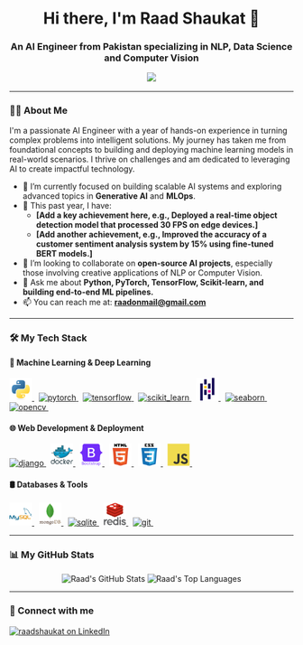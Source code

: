 <h1 align="center">Hi there, I'm Raad Shaukat 👋</h1>
<h3 align="center">An AI Engineer from Pakistan specializing in NLP, Data Science and Computer Vision</h3>

<p align="center">
  <img src="https://media.giphy.com/media/v1.Y2lkPTc5MGI3NjExd2Rtc2k3c3JkM2Z3eGdzNnR4cjVtdmNqZzZub2RkYmN1NXRjcnhqdyZlcD12MV9pbnRlcm5hbF9naWZfYnlfaWQmY3Q9Zw/qgQUggAC3Pfv687qPC/giphy.gif" width="600" />
</p>

---

### 👨‍💻 About Me

I'm a passionate AI Engineer with a year of hands-on experience in turning complex problems into intelligent solutions. My journey has taken me from foundational concepts to building and deploying machine learning models in real-world scenarios. I thrive on challenges and am dedicated to leveraging AI to create impactful technology.

- 🔭 I’m currently focused on building scalable AI systems and exploring advanced topics in **Generative AI** and **MLOps**.
- 🚀 This past year, I have:
  - **[Add a key achievement here, e.g., Deployed a real-time object detection model that processed 30 FPS on edge devices.]**
  - **[Add another achievement, e.g., Improved the accuracy of a customer sentiment analysis system by 15% using fine-tuned BERT models.]**
- 👯 I’m looking to collaborate on **open-source AI projects**, especially those involving creative applications of NLP or Computer Vision.
- 💬 Ask me about **Python, PyTorch, TensorFlow, Scikit-learn, and building end-to-end ML pipelines.**
- 📫 You can reach me at: **raadonmail@gmail.com**

---

### 🛠️ My Tech Stack

#### 🧠 Machine Learning & Deep Learning
<p align="left">
  <a href="https://www.python.org" target="_blank" rel="noreferrer"> <img src="https://raw.githubusercontent.com/devicons/devicon/master/icons/python/python-original.svg" alt="python" width="40" height="40"/> </a>&nbsp;
  <a href="https://pytorch.org/" target="_blank" rel="noreferrer"> <img src="https://www.vectorlogo.zone/logos/pytorch/pytorch-icon.svg" alt="pytorch" width="40" height="40"/> </a>&nbsp;
  <a href="https://www.tensorflow.org" target="_blank" rel="noreferrer"> <img src="https://www.vectorlogo.zone/logos/tensorflow/tensorflow-icon.svg" alt="tensorflow" width="40" height="40"/> </a>&nbsp;
  <a href="https://scikit-learn.org/" target="_blank" rel="noreferrer"> <img src="https://upload.wikimedia.org/wikipedia/commons/0/05/Scikit_learn_logo_small.svg" alt="scikit_learn" width="40" height="40"/> </a>&nbsp;
  <a href="https://pandas.pydata.org/" target="_blank" rel="noreferrer"> <img src="https://raw.githubusercontent.com/devicons/devicon/2ae2a900d2f041da66e950e4d48052658d850630/icons/pandas/pandas-original.svg" alt="pandas" width="40" height="40"/> </a>&nbsp;
  <a href="https://seaborn.pydata.org/" target="_blank" rel="noreferrer"> <img src="https://seaborn.pydata.org/_images/logo-mark-lightbg.svg" alt="seaborn" width="40" height="40"/> </a>&nbsp;
  <a href="https://opencv.org/" target="_blank" rel="noreferrer"> <img src="https://www.vectorlogo.zone/logos/opencv/opencv-icon.svg" alt="opencv" width="40" height="40"/> </a>&nbsp;
</p>

#### 🌐 Web Development & Deployment
<p align="left">
  <a href="https://www.djangoproject.com/" target="_blank" rel="noreferrer"> <img src="https://cdn.worldvectorlogo.com/logos/django.svg" alt="django" width="40" height="40"/> </a>&nbsp;
  <a href="https://www.docker.com/" target="_blank" rel="noreferrer"> <img src="https://raw.githubusercontent.com/devicons/devicon/master/icons/docker/docker-original-wordmark.svg" alt="docker" width="40" height="40"/> </a>&nbsp;
  <a href="https://getbootstrap.com" target="_blank" rel="noreferrer"> <img src="https://raw.githubusercontent.com/devicons/devicon/master/icons/bootstrap/bootstrap-plain-wordmark.svg" alt="bootstrap" width="40" height="40"/> </a>&nbsp;
  <a href="https://www.w3.org/html/" target="_blank" rel="noreferrer"> <img src="https://raw.githubusercontent.com/devicons/devicon/master/icons/html5/html5-original-wordmark.svg" alt="html5" width="40" height="40"/> </a>&nbsp;
  <a href="https://www.w3schools.com/css/" target="_blank" rel="noreferrer"> <img src="https://raw.githubusercontent.com/devicons/devicon/master/icons/css3/css3-original-wordmark.svg" alt="css3" width="40" height="40"/> </a>&nbsp;
  <a href="https://developer.mozilla.org/en-US/docs/Web/JavaScript" target="_blank" rel="noreferrer"> <img src="https://raw.githubusercontent.com/devicons/devicon/master/icons/javascript/javascript-original.svg" alt="javascript" width="40" height="40"/> </a>&nbsp;
</p>

#### 🛢️ Databases & Tools
<p align="left">
  <a href="https://www.mysql.com/" target="_blank" rel="noreferrer"> <img src="https://raw.githubusercontent.com/devicons/devicon/master/icons/mysql/mysql-original-wordmark.svg" alt="mysql" width="40" height="40"/> </a>&nbsp;
  <a href="https://www.mongodb.com/" target="_blank" rel="noreferrer"> <img src="https://raw.githubusercontent.com/devicons/devicon/master/icons/mongodb/mongodb-original-wordmark.svg" alt="mongodb" width="40" height="40"/> </a>&nbsp;
  <a href="https://www.sqlite.org/" target="_blank" rel="noreferrer"> <img src="https://www.vectorlogo.zone/logos/sqlite/sqlite-icon.svg" alt="sqlite" width="40" height="40"/> </a>&nbsp;
  <a href="https://redis.io" target="_blank" rel="noreferrer"> <img src="https://raw.githubusercontent.com/devicons/devicon/master/icons/redis/redis-original-wordmark.svg" alt="redis" width="40" height="40"/> </a>&nbsp;
  <a href="https://git-scm.com/" target="_blank" rel="noreferrer"> <img src="https://www.vectorlogo.zone/logos/git-scm/git-scm-icon.svg" alt="git" width="40" height="40"/> </a>&nbsp;
</p>

---

### 📊 My GitHub Stats

<p align="center">
  <img align="center" src="https://github-readme-stats.vercel.app/api?username=RaadShaukat&show_icons=true&locale=en&theme=radical" alt="Raad's GitHub Stats" />
  <img align="center" src="https://github-readme-stats.vercel.app/api/top-langs?username=RaadShaukat&layout=compact&langs_count=6&theme=radical" alt="Raad's Top Languages" />
</p>

---

### 🔗 Connect with me
<p align="left">
  <a href="https://www.linkedin.com/in/raadshaukat/" target="blank">
    <img align="center" src="https://raw.githubusercontent.com/rahuldkjain/github-profile-readme-generator/master/src/images/icons/Social/linked-in-alt.svg" alt="raadshaukat on LinkedIn" height="30" width="40" />
  </a>
  </p>
